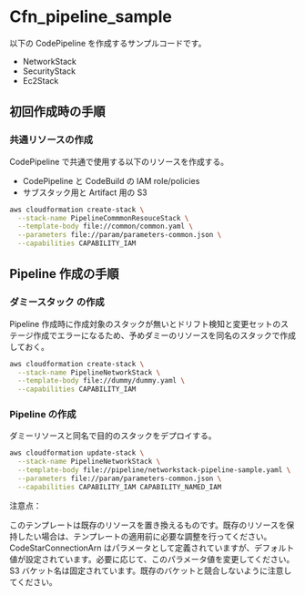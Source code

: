 # Cfn_pipeline_sample

以下の CodePipeline を作成するサンプルコードです。

- NetworkStack
- SecurityStack
- Ec2Stack

## 初回作成時の手順

### 共通リソースの作成

CodePipeline で共通で使用する以下のリソースを作成する。

- CodePipeline と CodeBuild の IAM role/policies
- サブスタック用と Artifact 用の S3

```bash
aws cloudformation create-stack \
  --stack-name PipelineCommmonResouceStack \
  --template-body file://common/common.yaml \
  --parameters file://param/parameters-common.json \
  --capabilities CAPABILITY_IAM
```

## Pipeline 作成の手順

### ダミースタック の作成

Pipeline 作成時に作成対象のスタックが無いとドリフト検知と変更セットのステージ作成でエラーになるため、予めダミーのリソースを同名のスタックで作成しておく。

```bash
aws cloudformation create-stack \
  --stack-name PipelineNetworkStack \
  --template-body file://dummy/dummy.yaml \
  --capabilities CAPABILITY_IAM
```

### Pipeline の作成

ダミーリソースと同名で目的のスタックをデプロイする。

```bash
aws cloudformation update-stack \
  --stack-name PipelineNetworkStack \
  --template-body file://pipeline/networkstack-pipeline-sample.yaml \
  --parameters file://param/parameters-common.json \
  --capabilities CAPABILITY_IAM CAPABILITY_NAMED_IAM
```

注意点：

このテンプレートは既存のリソースを置き換えるものです。既存のリソースを保持したい場合は、テンプレートの適用前に必要な調整を行ってください。
CodeStarConnectionArn はパラメータとして定義されていますが、デフォルト値が設定されています。必要に応じて、このパラメータ値を変更してください。
S3 バケット名は固定されています。既存のバケットと競合しないように注意してください。
